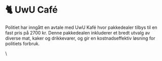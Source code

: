 # 🐈 UwU Café

Politiet har inngått en avtale med UwU Kafé hvor pakkedealer tilbys til en fast pris på 2700 kr. Denne pakkedealen inkluderer et bredt utvalg av diverse mat, kaker og drikkevarer, og gir en kostnadseffektiv løsning for politiets forbruk.

\
